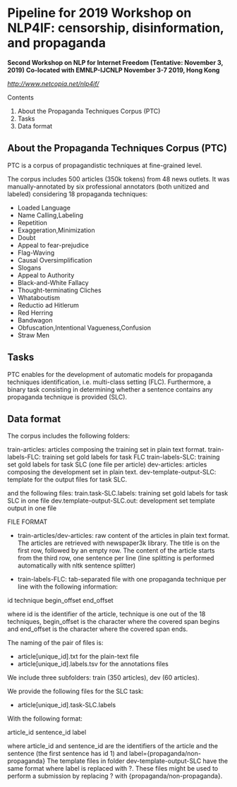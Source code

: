 # Pipeline for 2019 Workshop on NLP4IF: censorship, disinformation, and propaganda
**Second Workshop on NLP for Internet Freedom (Tentative: November 3, 2019)**
**Co-located with EMNLP-IJCNLP November 3-7 2019, Hong Kong**

*http://www.netcopia.net/nlp4if/*

Contents

1. About the Propaganda Techniques Corpus (PTC)
2. Tasks
3. Data format

About the Propaganda Techniques Corpus (PTC)
--------------------------------------------

PTC is a corpus of propagandistic techniques at fine-grained level. 

The corpus includes 500 articles (350k tokens) from 48 news outlets. It was 
manually-annotated by six professional annotators (both unitized and labeled) 
considering 18 propaganda techniques:

* Loaded Language
* Name Calling,Labeling
* Repetition
* Exaggeration,Minimization
* Doubt
* Appeal to fear-prejudice
* Flag-Waving
* Causal Oversimplification
* Slogans
* Appeal to Authority
* Black-and-White Fallacy
* Thought-terminating Cliches
* Whataboutism
* Reductio ad Hitlerum
* Red Herring
* Bandwagon
* Obfuscation,Intentional Vagueness,Confusion
* Straw Men


Tasks
--------------------------------------------
PTC enables for the development of automatic models for propaganda techniques 
identification, i.e. multi-class setting (FLC). Furthermore, a binary task 
consisting in determining whether a sentence contains any propaganda technique
is provided (SLC). 

Data format
--------------------------------------------

The corpus includes the following folders:

train-articles: articles composing the training set in plain text format. 
train-labels-FLC: training set gold labels for task FLC
train-labels-SLC: training set gold labels for task SLC (one file per article)
dev-articles: articles composing the development set in plain text. 
dev-template-output-SLC: template for the output files for task SLC. 

and the following files:
train.task-SLC.labels: training set gold labels for task SLC in one file
dev.template-output-SLC.out: development set template output in one file

FILE FORMAT

- train-articles/dev-articles: raw content of the articles in plain text 
format. The articles are retrieved with newspaper3k library. The title is 
on the first row, followed by an empty row. The content of the article 
starts from the third row, one sentence per line (line splitting is 
performed automatically with nltk sentence splitter) 

- train-labels-FLC: tab-separated file with one propaganda technique per 
line with the following information: 

id   technique    begin_offset     end_offset

where id is the identifier of the article, technique is one out of the 18
techniques, begin_offset is the character where the covered span begins and 
end_offset is the character where the covered span ends.

The naming of the pair of files is:
- article[unique_id].txt for the plain-text file 
- article[unique_id].labels.tsv for the annotations files 

We include three subfolders: train (350 articles), dev (60 articles).

We provide the following files for the SLC task:
 -  article[unique_id].task-SLC.labels

With the following format:

article_id	sentence_id	label

where article_id and sentence_id are the identifiers of the article and the sentence 
(the first sentence has id 1) and label={propaganda/non-propaganda}
The template files in folder dev-template-output-SLC have the same format where 
label is replaced with ?. These files might be used to perform a submission by 
replacing ? with {propaganda/non-propaganda}.


